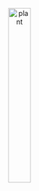 
<p align="center">
<img align="center" src="https://media.giphy.com/media/dU0Qgt8HUzJDPV1AdX/giphy.gif" width="30%" alt="plant"/>
</p>
